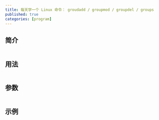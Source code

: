 ```yaml
---
title: 每天学一个 Linux 命令： groudadd / groupmod / groupdel / groups
published: true
categories: [program]
---
```


## 简介
```
```

## 用法
```
```

## 参数
```
```

## 示例
```
```
